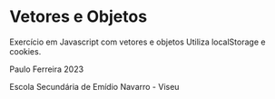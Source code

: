 # Vetores e Objetos
Exercício em Javascript com vetores e objetos
Utiliza localStorage e cookies.


Paulo Ferreira 2023

Escola Secundária de Emídio Navarro - Viseu
